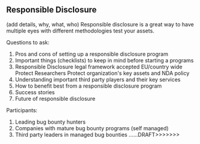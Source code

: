 ## Responsible Disclosure

(add details, why, what, who)
Responsible disclosure is a great way to have multiple eyes with different methodologies test your assets.

Questions to ask:

1) Pros and cons of setting up a responsible disclosure program
2) Important things (checklists) to keep in mind before starting a programs
3) Responsible Disclosure legal framework accepted EU/country wide
    Protect Researchers
    Protect organization's key assets and NDA policy
4) Understanding important third party players and their key services
5) How to benefit best from a responsible disclosure program
6) Success stories
7) Future of responsible disclosure

Participants:

1) Leading bug bounty hunters
2) Companies with mature bug bounty programs (self managed)
3) Third party leaders in managed bug bounties
......DRAFT>>>>>>>
